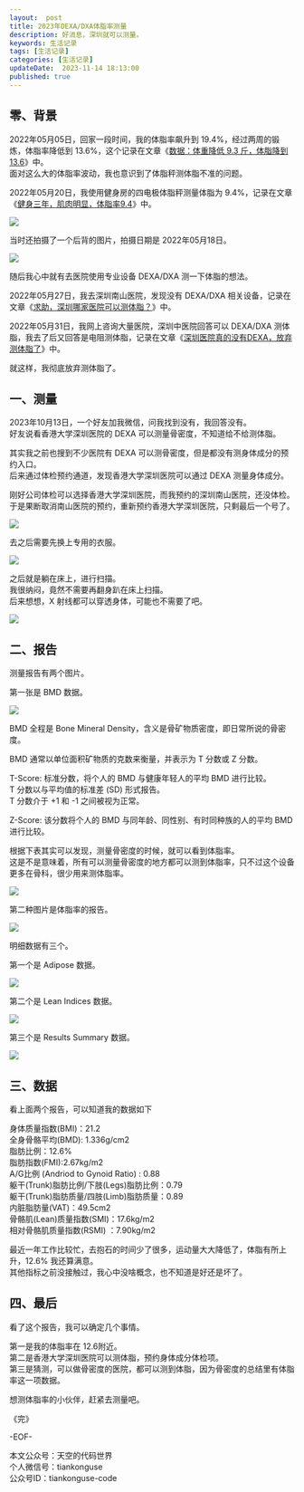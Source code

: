 ```yaml
---   
layout:  post  
title: 2023年DEXA/DXA体脂率测量      
description: 好消息，深圳就可以测量。          
keywords: 生活记录  
tags: [生活记录]    
categories: [生活记录]  
updateDate:  2023-11-14 18:13:00  
published: true  
---  
```



## 零、背景  


2022年05月05日，回家一段时间，我的体脂率飙升到 19.4%，经过两周的锻炼，体脂率降低到 13.6%，这个记录在文章《[数据：体重降低 9.3 斤，体脂降到 13.6](https://mp.weixin.qq.com/s/-XKls7FAYy87r6u9RfzAZw)》中。    
面对这么大的体脂率波动，我也意识到了体脂秤测体脂不准的问题。  


2022年05月20日，我使用健身房的四电极体脂秤测量体脂为 9.4%，记录在文章《[健身三年，肌肉明显，体脂率9.4](https://mp.weixin.qq.com/s/HMJ-oXtgaNeCYVASAFZu8w)》中。  


![](https://res2023.tiankonguse.com/images/2023/11/14/002.png)


当时还拍摄了一个后背的图片，拍摄日期是 2022年05月18日。  


![](https://res2023.tiankonguse.com/images/2023/11/14/001.png)


随后我心中就有去医院使用专业设备 DEXA/DXA 测一下体脂的想法。  


2022年05月27日，我去深圳南山医院，发现没有 DEXA/DXA 相关设备，记录在文章《[求助，深圳哪家医院可以测体脂？](https://mp.weixin.qq.com/s/BDtOF7PmAqtrIc5zBU-UyA)》中。  


2022年05月31日，我网上咨询大量医院，深圳中医院回答可以 DEXA/DXA 测体脂，我去了后又回答是电阻测体脂，记录在文章《[深圳医院真的没有DEXA，放弃测体脂了](https://mp.weixin.qq.com/s/UClMuomBEtXwbrQffBw2GQ)》中。  



就这样，我彻底放弃测体脂了。  


## 一、测量  


2023年10月13日，一个好友加我微信，问我找到没有，我回答没有。  
好友说看香港大学深圳医院的 DEXA 可以测量骨密度，不知道给不给测体脂。  


其实我之前也搜到不少医院有 DEXA 可以测骨密度，但是都没有测身体成分的预约入口。  
后来通过体检预约通道，发现香港大学深圳医院可以通过 DEXA 测量身体成分。  


刚好公司体检可以选择香港大学深圳医院，而我预约的深圳南山医院，还没体检。  
于是果断取消南山医院的预约，重新预约香港大学深圳医院，只剩最后一个号了。  


![](https://res2023.tiankonguse.com/images/2023/11/14/003.png)


去之后需要先换上专用的衣服。  


![](https://res2023.tiankonguse.com/images/2023/11/14/004.png)


之后就是躺在床上，进行扫描。  
我很纳闷，竟然不需要再翻身趴在床上扫描。  
后来想想，X 射线都可以穿透身体，可能也不需要了吧。  

![](https://res2023.tiankonguse.com/images/2023/11/14/005.png)


## 二、报告


测量报告有两个图片。  


第一张是 BMD 数据。  


![](https://res2023.tiankonguse.com/images/2023/11/14/006.png)


BMD 全程是 Bone Mineral Density，含义是骨矿物质密度，即日常所说的骨密度。   


BMD 通常以单位面积矿物质的克数来衡量，并表示为 T 分数或 Z 分数。  


T-Score: 标准分数，将个人的 BMD 与健康年轻人的平均 BMD 进行比较。   
T 分数以与平均值的标准差 (SD) 形式报告。  
T 分数介于 +1 和 -1 之间被视为正常。  


Z-Score: 该分数将个人的 BMD 与同年龄、同性别、有时同种族的人的平均 BMD 进行比较。  


根据下表其实可以发现，测量骨密度的时候，就可以看到体脂率。  
这是不是意味着，所有可以测量骨密度的地方都可以测到体脂率，只不过这个设备更多在骨科，很少用来测体脂率。  


![](https://res2023.tiankonguse.com/images/2023/11/14/007.png)


第二种图片是体脂率的报告。  


![](https://res2023.tiankonguse.com/images/2023/11/14/008.png)


明细数据有三个。  


第一个是 Adipose 数据。  


![](https://res2023.tiankonguse.com/images/2023/11/14/009.png)


第二个是 Lean Indices 数据。  


![](https://res2023.tiankonguse.com/images/2023/11/14/010.png)


第三个是 Results Summary 数据。  


![](https://res2023.tiankonguse.com/images/2023/11/14/011.png)


## 三、数据  


看上面两个报告，可以知道我的数据如下  


身体质量指数(BMI)：21.2  
全身骨骼平均(BMD): 1.336g/cm2  
脂肪比例：12.6%  
脂肪指数(FMI):2.67kg/m2  
A/G比例 (Andriod to Gynoid Ratio) : 0.88  
躯干(Trunk)脂肪比例/下肢(Legs)脂肪比例：0.79  
躯干(Trunk)脂肪质量/四肢(Limb)脂肪质量：0.89  
内脏脂肪量(VAT)：49.5cm2  
骨骼肌(Lean)质量指数(SMI)：17.6kg/m2  
相对骨骼肌质量指数(RSMI) ：7.90kg/m2  


最近一年工作比较忙，去抱石的时间少了很多，运动量大大降低了，体脂有所上升，12.6% 我还算满意。  
其他指标之前没接触过，我心中没啥概念，也不知道是好还是坏了。  


## 四、最后  


看了这个报告，我可以确定几个事情。  


第一是我的体脂率在 12.6附近。  
第二是香港大学深圳医院可以测体脂，预约身体成分体检项。  
第三是猜测，可以做骨密度的医院，都可以测到体脂，因为骨密度的总结里有体脂率这一项数据。  


想测体脂率的小伙伴，赶紧去测量吧。  





《完》  


-EOF-  



本文公众号：天空的代码世界  
个人微信号：tiankonguse  
公众号ID：tiankonguse-code  
  

